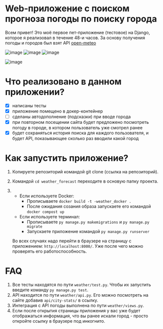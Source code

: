 # Web-приложение с поиском прогноза погоды по поиску города

Всем привет! Это моё первое пет-приложение (тестовое) на Django, которое я реализовал в течение 48-и часов. За основу получения погоды и городов был взят API [open-meteo](https://open-meteo.com/)


![image](https://github.com/user-attachments/assets/604d3581-dc6a-4366-b365-51d26b5b6643)
![image](https://github.com/user-attachments/assets/9b01824f-5041-43b8-97b7-e3bed9ed5f38)
![image](https://github.com/user-attachments/assets/6db96bec-4e21-44ad-a67b-b2d23ee1d112)

![image](https://github.com/user-attachments/assets/f158b256-ad55-4598-b0ac-0cbeccbefee3)


# Что реализовано в данном приложении?

- [x] написаны тесты
- [x] приложение помещено в докер-контейнер
- [ ] сделаны автодополнение (подсказки) при вводе города
- [x] при повторном посещении сайта будет предложено посмотреть погоду в городе, в котором пользователь уже смотрел ранее
- [x] будет сохраняться история поиска для каждого пользователя, и будет API, показывающее сколько раз вводили какой город

# Как запустить приложение?

1. Копируете репозиторий командой git clone (ссылка на репозиторий).
2. Командой `cd weather_forecast` переходите в основую папку проекта.
3. 
    - Если используете Docker:
        - Прописываете `docker build -t -weather_docker .`
        - После ожидания созания образа запускаете его командой `docker compost up`
    - Если используете терминал:
        - Прописываете `py manage.py makemigrations` и `py manage.py migrate`
        - Запускаете приложение командой `py manage.py runserver`
    
    Во всех случаях надо перейти в браузере на страницу с приложением: `http://localhost:8000/`. Уже после чего можно проверять его работоспособность.

# FAQ

1. Все тесты находятся по пути `weather/test.py`. Чтобы их запустить введите команду `py manage.py test`.
2. API находится по пути `weather/api.py`. Его можно посмотреть на сайте добавив `api/city-stats/` в ссылку.
3. Интеграция с API погоды выполнена по пути `weather/views.py`.
4. Если после открытия страницы приложения у вас уже будет отображаться информация, что вы ранее искали город - просто откройте ссылку в браузере под инкогнито.
